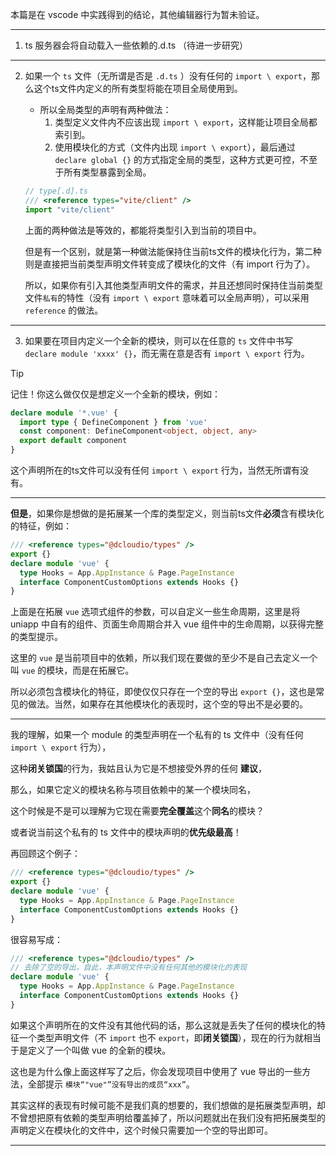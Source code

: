 本篇是在 vscode 中实践得到的结论，其他编辑器行为暂未验证。

---

1. ts 服务器会将自动载入一些依赖的.d.ts （待进一步研究）

---

2. 如果一个 `ts` 文件（无所谓是否是 `.d.ts` ）没有任何的 `import \ export`，那么这个ts文件内定义的所有类型将能在项目全局使用到。
   - 所以全局类型的声明有两种做法：
     1. 类型定义文件内不应该出现 `import \ export`，这样能让项目全局都索引到。
     2. 使用模块化的方式（文件内出现 `import \ export`），最后通过 `declare global {}` 的方式指定全局的类型，这种方式更可控，不至于所有类型暴露到全局。

    ``` ts
    // type[.d].ts
    /// <reference types="vite/client" />
    import "vite/client"
    ```

    上面的两种做法是等效的，都能将类型引入到当前的项目中。

    但是有一个区别，就是第一种做法能保持住当前ts文件的模块化行为，第二种则是直接把当前类型声明文件转变成了模块化的文件（有 import 行为了）。

    所以，如果你有引入其他类型声明文件的需求，并且还想同时保持住当前类型文件`私有`的特性（没有 `import \ export` 意味着可以全局声明），可以采用 `reference` 的做法。

---

3. 如果要在项目内定义一个全新的模块，则可以在任意的 `ts` 文件中书写 `declare module 'xxxx' {}`，而无需在意是否有 `import \ export` 行为。
> [!TIP]
> 记住！你这么做仅仅是想定义一个全新的模块，例如：
> 
> ``` ts
> declare module '*.vue' {
>   import type { DefineComponent } from 'vue'
>   const component: DefineComponent<object, object, any>
>   export default component
> }
> ```
> 这个声明所在的ts文件可以没有任何 `import \ export` 行为，当然无所谓有没有。
>
> ---
>
> **但是**，如果你是想做的是拓展某一个库的类型定义，则当前ts文件**必须**含有模块化的特征，例如：
> ``` ts
> /// <reference types="@dcloudio/types" />
> export {}
> declare module 'vue' {
>   type Hooks = App.AppInstance & Page.PageInstance
>   interface ComponentCustomOptions extends Hooks {}
> }
> ```
> 上面是在拓展 `vue` 选项式组件的参数，可以自定义一些生命周期，这里是将 uniapp 中自有的组件、页面生命周期合并入 vue 组件中的生命周期，以获得完整的类型提示。
>
> 这里的 `vue` 是当前项目中的依赖，所以我们现在要做的至少不是自己去定义一个叫 `vue` 的模块，而是在拓展它。
>
> 所以必须包含模块化的特征，即使仅仅只存在一个空的导出 `export {}`，这也是常见的做法。当然，如果存在其他模块化的表现时，这个空的导出不是必要的。
>
> ---
>
> 我的理解，如果一个 module 的类型声明在一个私有的 ts 文件中（没有任何 `import \ export` 行为），
>
> 这种**闭关锁国**的行为，我姑且认为它是不想接受外界的任何 **建议**，
>
> 那么，如果它定义的模块名称与项目依赖中的某一个模块同名，
>
> 这个时候是不是可以理解为它现在需要**完全覆盖**这个**同名**的模块？
>
> 或者说当前这个私有的 ts 文件中的模块声明的**优先级最高**！
> 
> 再回顾这个例子：
> ``` ts
> /// <reference types="@dcloudio/types" />
> export {}
> declare module 'vue' {
>   type Hooks = App.AppInstance & Page.PageInstance
>   interface ComponentCustomOptions extends Hooks {}
> }
> ```
> 很容易写成：
> ``` ts
> /// <reference types="@dcloudio/types" />
> // 去除了空的导出，自此，本声明文件中没有任何其他的模块化的表现
> declare module 'vue' {
>   type Hooks = App.AppInstance & Page.PageInstance
>   interface ComponentCustomOptions extends Hooks {}
> }
> ```
> 如果这个声明所在的文件没有其他代码的话，那么这就是丢失了任何的模块化的特征一个类型声明文件（不 `import` 也不 `export`，即**闭关锁国**），现在的行为就相当于是定义了一个叫做 vue 的全新的模块。
>
> 这也是为什么像上面这样写了之后，你会发现项目中使用了 vue 导出的一些方法，全部提示 `模块“"vue"”没有导出的成员“xxx”`。
>
> 其实这样的表现有时候可能不是我们真的想要的，我们想做的是拓展类型声明，却不曾想把原有依赖的类型声明给覆盖掉了，所以问题就出在我们没有把拓展类型的声明定义在模块化的文件中，这个时候只需要加一个空的导出即可。
>

---


